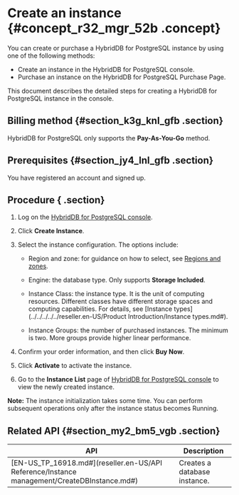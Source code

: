 # Create an instance {#concept_r32_mgr_52b .concept}

You can create or purchase a HybridDB for PostgreSQL instance by using one of the following methods:

-   Create an instance in the HybridDB for PostgreSQL console.
-   Purchase an instance on the HybridDB for PostgreSQL Purchase Page.

This document describes the detailed steps for creating a HybridDB for PostgreSQL instance in the console.

## Billing method {#section_k3g_knl_gfb .section}

HybridDB for PostgreSQL only supports the **Pay-As-You-Go** method.

## Prerequisites {#section_jy4_lnl_gfb .section}

You have registered an account and signed up.

## Procedure { .section}

1.  Log on the [HybridDB for PostgreSQL console](https://partners-intl.console.aliyun.com/#/gpdb).
2.  Click **Create Instance**.

3.  Select the instance configuration. The options include:

    -   Region and zone: for guidance on how to select, see [Regions and zones](https://www.alibabacloud.com/help/doc-detail/40654.htm).

    -   Engine: the database type. Only supports **Storage Included**.

    -   Instance Class: the instance type. It is the unit of computing resources. Different classes have different storage spaces and computing capabilities. For details, see [Instance types](../../../../../reseller.en-US/Product Introduction/Instance types.md#).

    -   Instance Groups: the number of purchased instances. The minimum is two. More groups provide higher linear performance.

4.  Confirm your order information, and then click **Buy Now**.

5.  Click **Activate** to activate the instance.

6.  Go to the **Instance List** page of [HybridDB for PostgreSQL console](https://partners-intl.console.aliyun.com/#/gpdb) to view the newly created instance.


**Note:** The instance initialization takes some time. You can perform subsequent operations only after the instance status becomes Running.

## Related API {#section_my2_bm5_vgb .section}

|API|Description|
|---|-----------|
|[EN-US\_TP\_16918.md\#](reseller.en-US/API Reference/Instance management/CreateDBInstance.md#)|Creates a database instance.|

